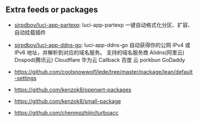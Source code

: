 ## Extra feeds or packages

- [sirpdboy/luci-app-partexp](https://github.com/sirpdboy/luci-app-partexp):
  luci-app-partexp 一键自动格式化分区、扩容、自动挂载插件
- [sirpdboy/luci-app-ddns-go](https://github.com/sirpdboy/luci-app-ddns-go):
  luci-app-ddns-go 自动获得你的公网 IPv4 或 IPv6 地址，并解析到对应的域名服务。
  支持的域名服务商 Alidns(阿里云) Dnspod(腾讯云) Cloudflare 华为云 Callback 百度
  云 porkbun GoDaddy

- https://github.com/coolsnowwolf/lede/tree/master/package/lean/default-settings
- https://github.com/kenzok8/openwrt-packages
- https://github.com/kenzok8/small-package
- https://github.com/chenmozhijin/turboacc
